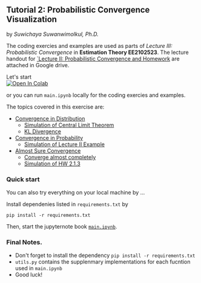 ## Tutorial 2: Probabilistic Convergence Visualization

by *Suwichaya Suwanwimolkul, Ph.D.*

The coding exercies and examples are used as parts of  *Lecture III: Probabilistic Convergence* in **Estimation Theory EE2102523**. 
The lecture handout for [`Lecture II: Probabilistic Convergence and Homework](https://drive.google.com/drive/folders/1VAEFqNYpjVlbc7dac92entSJlO_gzd-6?usp=drive_link) are attached in Google drive.

Let's start  
<a target="_blank" href="https://colab.research.google.com/github/GabbySuwichaya/Estimation-Theory-EE523/blob/master/Tutorial2/main.ipynb">
  <img src="https://colab.research.google.com/assets/colab-badge.svg" alt="Open In Colab"/>
</a>

or you can run `main.ipynb` locally for the coding exercies and examples.


The topics covered in this exercise are: 
- [Convergence in Distribution](#convergences-in-distribution)
    - [Simulation of Central Limit Theorem](#simulation-of-central-limit-theorem-bernoulli--uniform)
    - [KL Divergence](#kl-divergence)
- [Convergence in Probability](#convergence-in-probability)
    - [Simulation of Lecture II Example](#simulation-of-example---noise-in-lecture-2)
- [Almost Sure Convergence](#almost-surely-converge)
    - [Converge almost completely](#converges-almost-completely)
    - [Simulation of HW 2.1.3](#simulation-for-the-3rd-question-of-example-16) 


### Quick start 

You can also try everything on your local machine by ...


Install dependenies listed in `requirements.txt` by 

```
pip install -r requirements.txt
```

Then, start the jupyternote book [`main.ipynb`](main.ipynb).
 

 
### Final Notes.
-  Don't forget to install the dependency `pip install -r requirements.txt`
- `utils.py` contains the supplenmary implementations for each fucntion used in `main.ipynb` 
- Good luck! 